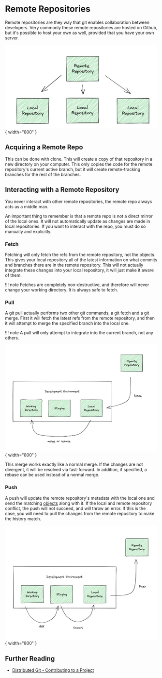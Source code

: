 # Remote Repositories

Remote repositories are they way that git enables collaboration between developers. Very commonly these remote repositories are hosted on Github, but it's possible to host your own as well, provided that you have your own server.

![Image](../../assets/git/distributed.png){ width="800" }

## Acquiring a Remote Repo

This can be done with clone. This will create a copy of that repository in a new directory on your computer. This only copies the code for the remote repository's current active branch, but it will create remote-tracking branches for the rest of the branches.

<!--TODO: image-->

## Interacting with a Remote Repository

You never interact with other remote repositories, the remote repo always acts as a middle man.

An important thing to remember is that a remote repo is not a direct mirror of the local ones. It will not automatically update as changes are made in local repositories. If you want to interact with the repo, you must do so manually and explicitly.

### Fetch

Fetching will only fetch the refs from the remote repository, not the objects. This gives your local repository all of the latest information on what commits and branches there are in the remote repository. This will not actually integrate these changes into your local repository, it will just make it aware of them.

<!--prettier-ignore-->
!!! note
    Fetches are completely non-destructive, and therefore will never change your working directory. It is always safe to fetch.

### Pull

A git pull actually performs two other git commands, a git fetch and a git merge. First it will fetch the latest refs from the remote repository, and then it will attempt to merge the specified branch into the local one.

<!--prettier-ignore-->
!!! note
    A pull will only attempt to integrate into the current branch, not any others.

![Image](../../assets/git/pull.png){ width="800" }

This merge works exactly like a normal merge. If the changes are not divergent, it will be resolved via fast-forward. In addition, if specified, a rebase can be used instead of a normal merge.

### Push

A push will update the remote repository's metadata with the local one and send the matching [objects](https://git-scm.com/book/en/v2/Git-Internals-Git-Objects) along with it. If the local and remote repository conflict, the push will not succeed, and will throw an error. If this is the case, you will need to pull the changes from the remote repository to make the history match.

![Image](../../assets/git/push.png){ width="800" }

## Further Reading

-   [Distributed Git - Contributing to a Project](https://git-scm.com/book/en/v2/Distributed-Git-Contributing-to-a-Project)
